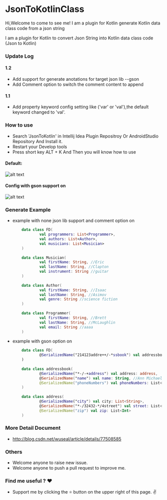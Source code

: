 # JsonToKotlinClass

Hi,Welcome to come to see me!
I am a plugin for Kotlin generate Kotlin data class code from a json string

I am a plugin for Kotlin to convert Json String into Kotlin data class code (Json to Kotlin)

### Update Log
#### 1.2
* Add support for generate anotations for target json lib --gson
* Add Comment option to switch the comment content to append

#### 1.1
* Add property keyword config setting like ('var' or 'val'),the default keyword changed to 'val'.

### How to use
* Search 'JsonToKotlin' in Intellij Idea Plugin Repositroy Or AndroidStudio Repository And Install it.
* Restart your Develop tools 
* Press short key ALT + K And Then you will know how to use

#### Default:
![alt text](https://plugins.jetbrains.com/files/9960/screenshot_17340.png)

#### Config with gson support on

![alt text](https://plugins.jetbrains.com/files/9960/screenshot_17341.png)

### Generate Example
* example with none json lib support and comment option on

    ```kotlin
        data class FD(
                val programmers: List<Programmer>,
                val authors: List<Author>,
                val musicians: List<Musician>
        )
        
        data class Musician(
                val firstName: String, //Eric
                val lastName: String, //Clapton
                val instrument: String //guitar
        )
        
        data class Author(
                val firstName: String, //Isaac
                val lastName: String, //Asimov
                val genre: String //science fiction
        )
        
        data class Programmer(
                val firstName: String, //Brett
                val lastName: String, //McLaughlin
                val email: String //aaaa
        )

    ```
* example with gson option on

    ```kotlin
        data class FD(
        		@SerializedName("214123addre++/-*ssbook") val addressbook: List<addressbook>
        )
        
        data class addressbook(
        		@SerializedName("*-/-+address") val address: address,
        		@SerializedName("name") val name: String, //Ann Michaels
        		@SerializedName("phoneNumbers") val phoneNumbers: List<String>
        )
        
        data class address(
        		@SerializedName("city") val city: List<String>,
        		@SerializedName("*-/32432-*/4street") val street: List<String>,
        		@SerializedName("zip") val zip: List<Int>
        )
    ```

### More Detail Document
* http://blog.csdn.net/wuseal/article/details/77508585

### Others
* Welcome anyone to raise new issue.
* Welcome anyone to push a pull request to improve me.

### Find me useful ? :heart:
* Support me by clicking the :star: button on the upper right of this page. :v:
